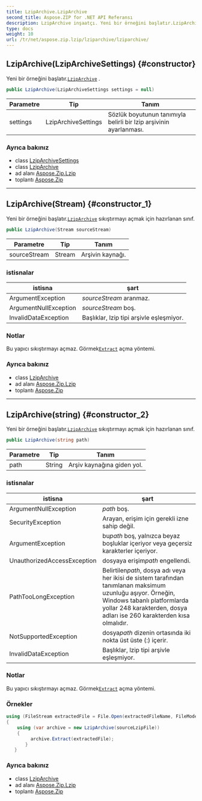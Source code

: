 ```yaml
---
title: LzipArchive.LzipArchive
second_title: Aspose.ZIP for .NET API Referansı
description: LzipArchive inşaatçı. Yeni bir örneğini başlatır.LzipArchive .
type: docs
weight: 10
url: /tr/net/aspose.zip.lzip/lziparchive/lziparchive/
---
```

## LzipArchive(LzipArchiveSettings) {#constructor}

Yeni bir örneğini başlatır.[`LzipArchive`](../) .

```csharp
public LzipArchive(LzipArchiveSettings settings = null)
```

| Parametre | Tip | Tanım |
| --- | --- | --- |
| settings | LzipArchiveSettings | Sözlük boyutunun tanımıyla belirli bir lzip arşivinin ayarlanması. |

### Ayrıca bakınız

* class [LzipArchiveSettings](../../lziparchivesettings/)
* class [LzipArchive](../)
* ad alanı [Aspose.Zip.Lzip](../../lziparchive/)
* toplantı [Aspose.Zip](../../../)

---

## LzipArchive(Stream) {#constructor_1}

Yeni bir örneğini başlatır.[`LzipArchive`](../) sıkıştırmayı açmak için hazırlanan sınıf.

```csharp
public LzipArchive(Stream sourceStream)
```

| Parametre | Tip | Tanım |
| --- | --- | --- |
| sourceStream | Stream | Arşivin kaynağı. |

### istisnalar

| istisna | şart |
| --- | --- |
| ArgumentException | *sourceStream* aranmaz. |
| ArgumentNullException | *sourceStream* boş. |
| InvalidDataException | Başlıklar, lzip tipi arşivle eşleşmiyor. |

### Notlar

Bu yapıcı sıkıştırmayı açmaz. Görmek[`Extract`](../extract/) açma yöntemi.

### Ayrıca bakınız

* class [LzipArchive](../)
* ad alanı [Aspose.Zip.Lzip](../../lziparchive/)
* toplantı [Aspose.Zip](../../../)

---

## LzipArchive(string) {#constructor_2}

Yeni bir örneğini başlatır.[`LzipArchive`](../) sıkıştırmayı açmak için hazırlanan sınıf.

```csharp
public LzipArchive(string path)
```

| Parametre | Tip | Tanım |
| --- | --- | --- |
| path | String | Arşiv kaynağına giden yol. |

### istisnalar

| istisna | şart |
| --- | --- |
| ArgumentNullException | *path* boş. |
| SecurityException | Arayan, erişim için gerekli izne sahip değil. |
| ArgumentException | bu*path* boş, yalnızca beyaz boşluklar içeriyor veya geçersiz karakterler içeriyor. |
| UnauthorizedAccessException | dosyaya erişim*path* engellendi. |
| PathTooLongException | Belirtilen*path*, dosya adı veya her ikisi de sistem tarafından tanımlanan maksimum uzunluğu aşıyor. Örneğin, Windows tabanlı platformlarda yollar 248 karakterden, dosya adları ise 260 karakterden kısa olmalıdır. |
| NotSupportedException | dosya*path* dizenin ortasında iki nokta üst üste (:) içerir. |
| InvalidDataException | Başlıklar, lzip tipi arşivle eşleşmiyor. |

### Notlar

Bu yapıcı sıkıştırmayı açmaz. Görmek[`Extract`](../extract/) açma yöntemi.

### Örnekler

```csharp
using (FileStream extractedFile = File.Open(extractedFileName, FileMode.Create))
{
    using (var archive = new LzipArchive(sourceLzipFile))
    {
         archive.Extract(extractedFile);
       }
   }
```

### Ayrıca bakınız

* class [LzipArchive](../)
* ad alanı [Aspose.Zip.Lzip](../../lziparchive/)
* toplantı [Aspose.Zip](../../../)


